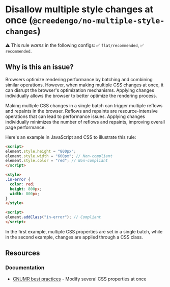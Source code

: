 # Disallow multiple style changes at once (`@creedengo/no-multiple-style-changes`)

⚠️ This rule _warns_ in the following configs: ✅ `flat/recommended`, ✅ `recommended`.

<!-- end auto-generated rule header -->

## Why is this an issue?

Browsers optimize rendering performance by batching and combining similar operations.
However, when making multiple CSS changes at once, it can disrupt the browser's optimization mechanisms.
Applying changes individually allows the browser to better optimize the rendering process.

Making multiple CSS changes in a single batch can trigger multiple reflows and repaints in the browser.
Reflows and repaints are resource-intensive operations that can lead to performance issues.
Applying changes individually minimizes the number of reflows and repaints, improving overall page performance.

Here's an example in JavaScript and CSS to illustrate this rule:

```html
<script>
element.style.height = "800px";
element.style.width = "600px"; // Non-compliant
element.style.color = "red"; // Non-compliant
</script>
```

```html
<style>
.in-error {
  color: red;
  height: 800px;
  width: 800px;
}
</style>

<script>
element.addClass("in-error"); // Compliant
</script>
```

In the first example, multiple CSS properties are set in a single batch, while in the second example, changes are
applied through a CSS class.

## Resources

### Documentation

- [CNUMR best practices](https://github.com/cnumr/best-practices/blob/main/chapters/BP_045_en.md) - Modify several CSS
  properties at once
